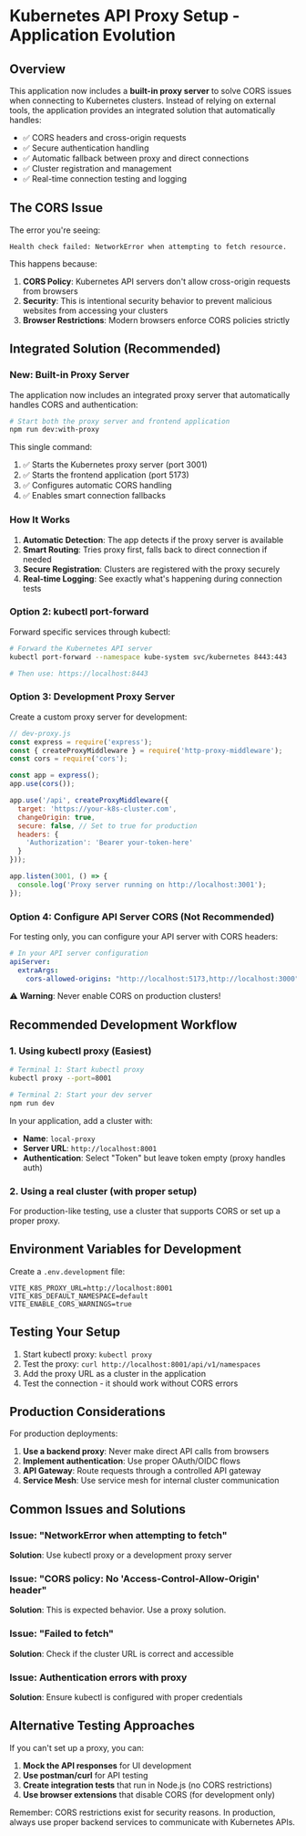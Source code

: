 # Kubernetes API Proxy Setup - Application Evolution

## Overview

This application now includes a **built-in proxy server** to solve CORS issues when connecting to Kubernetes clusters. Instead of relying on external tools, the application provides an integrated solution that automatically handles:

- ✅ CORS headers and cross-origin requests
- ✅ Secure authentication handling
- ✅ Automatic fallback between proxy and direct connections
- ✅ Cluster registration and management
- ✅ Real-time connection testing and logging

## The CORS Issue

The error you're seeing:
```
Health check failed: NetworkError when attempting to fetch resource.
```

This happens because:
1. **CORS Policy**: Kubernetes API servers don't allow cross-origin requests from browsers
2. **Security**: This is intentional security behavior to prevent malicious websites from accessing your clusters
3. **Browser Restrictions**: Modern browsers enforce CORS policies strictly

## Integrated Solution (Recommended)

### New: Built-in Proxy Server

The application now includes an integrated proxy server that automatically handles CORS and authentication:

```bash
# Start both the proxy server and frontend application
npm run dev:with-proxy
```

This single command:
1. ✅ Starts the Kubernetes proxy server (port 3001)
2. ✅ Starts the frontend application (port 5173)
3. ✅ Configures automatic CORS handling
4. ✅ Enables smart connection fallbacks

### How It Works

1. **Automatic Detection**: The app detects if the proxy server is available
2. **Smart Routing**: Tries proxy first, falls back to direct connection if needed
3. **Secure Registration**: Clusters are registered with the proxy securely
4. **Real-time Logging**: See exactly what's happening during connection tests

### Option 2: kubectl port-forward

Forward specific services through kubectl:

```bash
# Forward the Kubernetes API server
kubectl port-forward --namespace kube-system svc/kubernetes 8443:443

# Then use: https://localhost:8443
```

### Option 3: Development Proxy Server

Create a custom proxy server for development:

```javascript
// dev-proxy.js
const express = require('express');
const { createProxyMiddleware } = require('http-proxy-middleware');
const cors = require('cors');

const app = express();
app.use(cors());

app.use('/api', createProxyMiddleware({
  target: 'https://your-k8s-cluster.com',
  changeOrigin: true,
  secure: false, // Set to true for production
  headers: {
    'Authorization': 'Bearer your-token-here'
  }
}));

app.listen(3001, () => {
  console.log('Proxy server running on http://localhost:3001');
});
```

### Option 4: Configure API Server CORS (Not Recommended)

For testing only, you can configure your API server with CORS headers:

```yaml
# In your API server configuration
apiServer:
  extraArgs:
    cors-allowed-origins: "http://localhost:5173,http://localhost:3000"
```

⚠️ **Warning**: Never enable CORS on production clusters!

## Recommended Development Workflow

### 1. Using kubectl proxy (Easiest)

```bash
# Terminal 1: Start kubectl proxy
kubectl proxy --port=8001

# Terminal 2: Start your dev server
npm run dev
```

In your application, add a cluster with:
- **Name**: `local-proxy`
- **Server URL**: `http://localhost:8001`
- **Authentication**: Select "Token" but leave token empty (proxy handles auth)

### 2. Using a real cluster (with proper setup)

For production-like testing, use a cluster that supports CORS or set up a proper proxy.

## Environment Variables for Development

Create a `.env.development` file:

```env
VITE_K8S_PROXY_URL=http://localhost:8001
VITE_K8S_DEFAULT_NAMESPACE=default
VITE_ENABLE_CORS_WARNINGS=true
```

## Testing Your Setup

1. Start kubectl proxy: `kubectl proxy`
2. Test the proxy: `curl http://localhost:8001/api/v1/namespaces`
3. Add the proxy URL as a cluster in the application
4. Test the connection - it should work without CORS errors

## Production Considerations

For production deployments:

1. **Use a backend proxy**: Never make direct API calls from browsers
2. **Implement authentication**: Use proper OAuth/OIDC flows
3. **API Gateway**: Route requests through a controlled API gateway
4. **Service Mesh**: Use service mesh for internal cluster communication

## Common Issues and Solutions

### Issue: "NetworkError when attempting to fetch"
**Solution**: Use kubectl proxy or a development proxy server

### Issue: "CORS policy: No 'Access-Control-Allow-Origin' header"
**Solution**: This is expected behavior. Use a proxy solution.

### Issue: "Failed to fetch"
**Solution**: Check if the cluster URL is correct and accessible

### Issue: Authentication errors with proxy
**Solution**: Ensure kubectl is configured with proper credentials

## Alternative Testing Approaches

If you can't set up a proxy, you can:

1. **Mock the API responses** for UI development
2. **Use postman/curl** for API testing
3. **Create integration tests** that run in Node.js (no CORS restrictions)
4. **Use browser extensions** that disable CORS (for development only)

Remember: CORS restrictions exist for security reasons. In production, always use proper backend services to communicate with Kubernetes APIs.